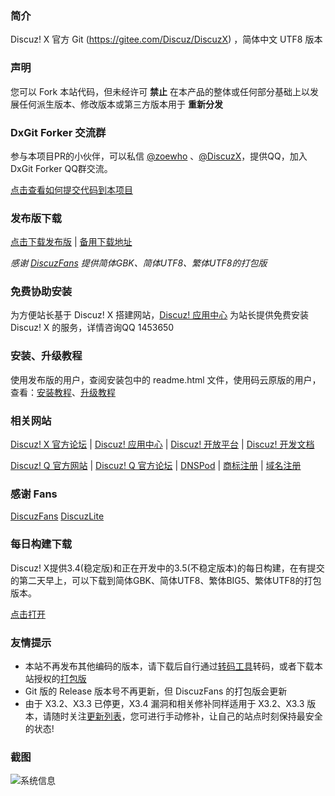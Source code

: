 ### **简介** 

Discuz! X 官方 Git (https://gitee.com/Discuz/DiscuzX) ，简体中文 UTF8 版本

### **声明**
您可以 Fork 本站代码，但未经许可 **禁止** 在本产品的整体或任何部分基础上以发展任何派生版本、修改版本或第三方版本用于 **重新分发** 

### **DxGit Forker 交流群**
参与本项目PR的小伙伴，可以私信 [@zoewho](https://gitee.com/zoewho) 、[@DiscuzX](https://gitee.com/3dming)，提供QQ，加入DxGit Forker QQ群交流。

[点击查看如何提交代码到本项目](https://gitee.com/Discuz/DiscuzX/wikis/%E6%8F%90%E4%BA%A4%E4%BB%A3%E7%A0%81%E5%88%B0%E6%9C%AC%E9%A1%B9%E7%9B%AE?sort_id=3466289)

### **发布版下载**
[点击下载发布版](https://gitee.com/Discuz/DiscuzX/attach_files) 
|
[备用下载地址](https://www.dismall.com/thread-73-1-1.html)

*感谢 [DiscuzFans](https://gitee.com/3dming/DiscuzX/attach_files) 提供简体GBK、简体UTF8、繁体UTF8的打包版*

### **免费协助安装** 

为方便站长基于 Discuz! X 搭建网站，[Discuz! 应用中心](https://addon.dismall.com/) 为站长提供免费安装 Discuz! X  的服务，详情咨询QQ  1453650


### **安装、升级教程**
使用发布版的用户，查阅安装包中的 readme.html 文件，使用码云原版的用户，查看：[安装教程](https://gitee.com/Discuz/DiscuzX/wikis/%E5%AE%89%E8%A3%85%E6%95%99%E7%A8%8B?sort_id=3466132)、[升级教程](https://gitee.com/Discuz/DiscuzX/wikis/%E5%8D%87%E7%BA%A7%E6%96%B9%E6%B3%95?sort_id=9978)


### **相关网站**
 
[Discuz! X 官方论坛](https://www.discuz.net/) 
|
[Discuz! 应用中心](https://addon.dismall.com/) 
|
[Discuz! 开放平台](https://open.dismall.com/) 
|
[Discuz! 开发文档](https://open.dismall.com/?ac=document&page=dev) 

 
[Discuz! Q 官方网站](https://discuz.com/) 
|
[Discuz! Q 官方论坛](https://discuz.chat/)
|
[DNSPod](https://www.dnspod.cn/)
|
[商标注册](https://tm.cloud.tencent.com/)
|
[域名注册](https://dnspod.cloud.tencent.com/)

### **感谢 Fans**

[DiscuzFans](https://gitee.com/sinlody/DiscuzFans)  [DiscuzLite](https://gitee.com/3dming/DiscuzL)

### **每日构建下载**

Discuz! X提供3.4(稳定版)和正在开发中的3.5(不稳定版本)的每日构建，在有提交的第二天早上，可以下载到简体GBK、简体UTF8、繁体BIG5、繁体UTF8的打包版本。

[点击打开](https://www.discuz.net/daily/)

### **友情提示**
- 本站不再发布其他编码的版本，请下载后自行通过[转码工具](https://gitee.com/Discuz/DiscuzX/attach_files)转码，或者下载本站授权的[打包版](https://gitee.com/3dming/DiscuzX/attach_files)
- Git 版的 Release 版本号不再更新，但 DiscuzFans 的打包版会更新
- 由于 X3.2、X3.3 已停更，X3.4 漏洞和相关修补同样适用于 X3.2、X3.3 版本，请随时关注[更新列表](https://gitee.com/Discuz/DiscuzX/commits/master)，您可进行手动修补，让自己的站点时刻保持最安全的状态!

### 截图
![系统信息](https://images.gitee.com/uploads/images/2019/0329/093457_81b74b91_1157835.png "系统信息截图")